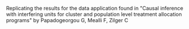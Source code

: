 Replicating the results for the data application found in "Causal inference with interfering units for cluster and population level treatment allocation programs" by Papadogeorgou G, Mealli F, Zilger C

